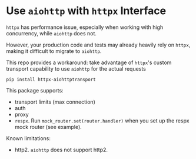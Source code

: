 # Use `aiohttp` with `httpx` Interface

`httpx` has performance issue, especially when working with high concurrency, while `aiohttp` does not.

However, your production code and tests may already heavily rely on `httpx`, making it difficult to migrate to
`aiohttp`.

This repo provides a workaround: take advantage of `httpx`'s custom transport capability to use `aiohttp` for the actual
requests

```shell
pip install httpx-aiohttptransport
```

This package supports:

- transport limits (max connection)
- auth
- proxy
- `respx`. Run `mock_router.set(router.handler)` when you set up the respx mock router (see example).

Known limitations:

- http2. `aiohttp` does not support http2.
